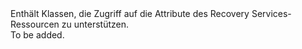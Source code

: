 <Namespace Name="Microsoft.Azure.Management.RecoveryServices.Models">
  <Docs>
    <summary>Enthält Klassen, die Zugriff auf die Attribute des Recovery Services-Ressourcen zu unterstützen.</summary> 
    <remarks>To be added.</remarks>
  </Docs>
</Namespace>
